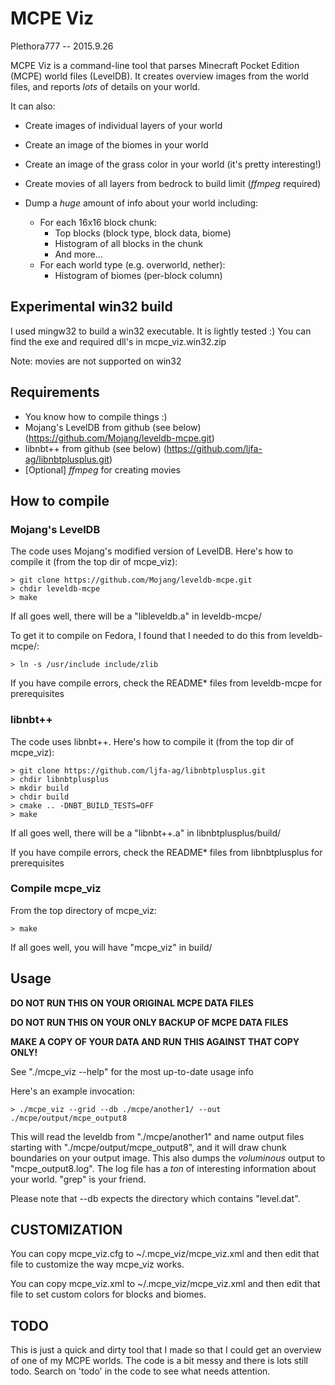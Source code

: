 # MCPE Viz
Plethora777 -- 2015.9.26

MCPE Viz is a command-line tool that parses Minecraft Pocket Edition (MCPE) world files (LevelDB).  It creates overview images from the world files, and reports *lots* of details on your world.

It can also:

* Create images of individual layers of your world

* Create an image of the biomes in your world

* Create an image of the grass color in your world (it's pretty interesting!)

* Create movies of all layers from bedrock to build limit (*ffmpeg* required)

* Dump a *huge* amount of info about your world including:
  * For each 16x16 block chunk:
    * Top blocks (block type, block data, biome)
    * Histogram of all blocks in the chunk
    * And more...
  * For each world type (e.g. overworld, nether):
    * Histogram of biomes (per-block column)

## Experimental win32 build

I used mingw32 to build a win32 executable.  It is lightly tested :)  You can find the exe and required dll's in mcpe_viz.win32.zip

Note: movies are not supported on win32

## Requirements

* You know how to compile things :)
* Mojang's LevelDB from github (see below) (https://github.com/Mojang/leveldb-mcpe.git)
* libnbt++ from github (see below) (https://github.com/ljfa-ag/libnbtplusplus.git)
* [Optional] *ffmpeg* for creating movies


## How to compile

### Mojang's LevelDB

The code uses Mojang's modified version of LevelDB.  Here's how to compile it (from the top dir of mcpe_viz):

```
> git clone https://github.com/Mojang/leveldb-mcpe.git
> chdir leveldb-mcpe
> make
```

If all goes well, there will be a "libleveldb.a" in leveldb-mcpe/

To get it to compile on Fedora, I found that I needed to do this from leveldb-mcpe/:

```
> ln -s /usr/include include/zlib
```

If you have compile errors, check the README* files from leveldb-mcpe for prerequisites

### libnbt++

The code uses libnbt++.  Here's how to compile it (from the top dir of mcpe_viz):

```
> git clone https://github.com/ljfa-ag/libnbtplusplus.git
> chdir libnbtplusplus
> mkdir build
> chdir build
> cmake .. -DNBT_BUILD_TESTS=OFF
> make
```

If all goes well, there will be a "libnbt++.a" in libnbtplusplus/build/

If you have compile errors, check the README* files from libnbtplusplus for prerequisites

### Compile mcpe_viz

From the top directory of mcpe_viz:

```
> make
```

If all goes well, you will have "mcpe_viz" in build/


## Usage

**DO NOT RUN THIS ON YOUR ORIGINAL MCPE DATA FILES**

**DO NOT RUN THIS ON YOUR ONLY BACKUP OF MCPE DATA FILES**

**MAKE A COPY OF YOUR DATA AND RUN THIS AGAINST THAT COPY ONLY!**

See "./mcpe_viz --help" for the most up-to-date usage info

Here's an example invocation:

```
> ./mcpe_viz --grid --db ./mcpe/another1/ --out ./mcpe/output/mcpe_output8
```

This will read the leveldb from "./mcpe/another1" and name output files starting with "./mcpe/output/mcpe_output8", and it will draw chunk boundaries on your output image.  This also dumps the *voluminous* output to "mcpe_output8.log".  The log file has a *ton* of interesting information about your world.  "grep" is your friend.

Please note that --db expects the directory which contains "level.dat".


## CUSTOMIZATION

You can copy mcpe_viz.cfg to ~/.mcpe_viz/mcpe_viz.xml and then edit that file to customize the way mcpe_viz works.

You can copy mcpe_viz.xml to ~/.mcpe_viz/mcpe_viz.xml and then edit that file to set custom colors for blocks and biomes.


## TODO

This is just a quick and dirty tool that I made so that I could get an overview of one of my MCPE worlds.  The code is a bit messy and there is lots still todo.  Search on 'todo' in the code to see what needs attention.
